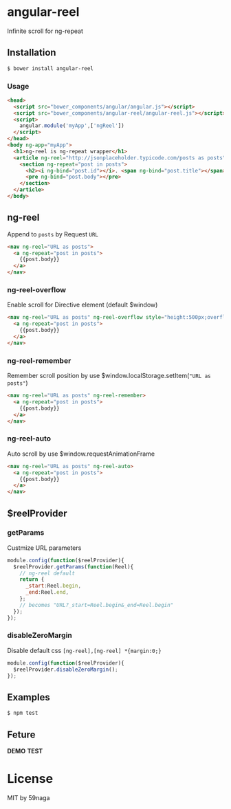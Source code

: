# angular-reel
Infinite scroll for ng-repeat

## Installation
```bash
$ bower install angular-reel
```

### Usage
```html
<head>
  <script src="bower_components/angular/angular.js"></script>
  <script src="bower_components/angular-reel/angular-reel.js"></script>
  <script>
    angular.module('myApp',['ngReel'])
  </script>
</head>
<body ng-app="myApp">
  <h1>ng-reel is ng-repeat wrapper</h1>
  <article ng-reel="http://jsonplaceholder.typicode.com/posts as posts">
    <section ng-repeat="post in posts">
      <h2><i ng-bind="post.id"></i>. <span ng-bind="post.title"></span></h2>
      <pre ng-bind="post.body"></pre>
    </section>
  </article>
</body>
```

## ng-reel
Append to `posts` by Request `URL`
```html
<nav ng-reel="URL as posts">
  <a ng-repeat="post in posts">
    {{post.body}}
  </a>
</nav>
```

### ng-reel-overflow
Enable scroll for Directive element (default $window)
```html
<nav ng-reel="URL as posts" ng-reel-overflow style="height:500px;overflow:scroll">
  <a ng-repeat="post in posts">
    {{post.body}}
  </a>
</nav>
```
### ng-reel-remember
Remember scroll position by use $window.localStorage.setItem(`"URL as posts"`)
```html
<nav ng-reel="URL as posts" ng-reel-remember>
  <a ng-repeat="post in posts">
    {{post.body}}
  </a>
</nav>
```
### ng-reel-auto
Auto scroll by use $window.requestAnimationFrame
```html
<nav ng-reel="URL as posts" ng-reel-auto>
  <a ng-repeat="post in posts">
    {{post.body}}
  </a>
</nav>
```

## $reelProvider
### getParams
Custmize URL parameters
```js
module.config(function($reelProvider){
  $reelProvider.getParams(function(Reel){
    // ng-reel default
    return {
      _start:Reel.begin,
      _end:Reel.end,
    };
    // becomes "URL?_start=Reel.begin&_end=Reel.begin"
  });
});
```

### disableZeroMargin
Disable default css `[ng-reel],[ng-reel] *{margin:0;}`
```js
module.config(function($reelProvider){
  $reelProvider.disableZeroMargin();
});
```

## Examples
```bash
$ npm test
```

## Feture
**DEMO**
**TEST**

# License
MIT by 59naga
